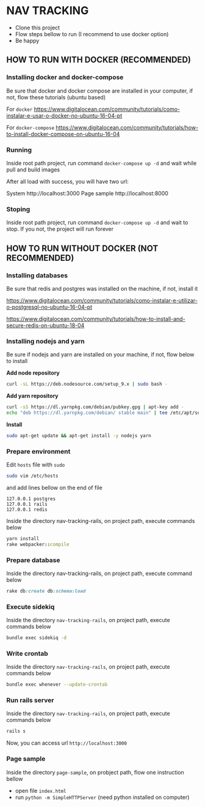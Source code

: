 # NAV TRACKING

- Clone this project
- Flow steps bellow to run (I recommend to use docker option)
- Be happy

## HOW TO RUN WITH DOCKER (RECOMMENDED)

### Installing docker and docker-compose
Be sure that docker and docker compose are installed in your computer,  if not, flow these tutorials (ubuntu based)

For `docker`
https://www.digitalocean.com/community/tutorials/como-instalar-e-usar-o-docker-no-ubuntu-16-04-pt

For `docker-compose`
https://www.digitalocean.com/community/tutorials/how-to-install-docker-compose-on-ubuntu-16-04

### Running

Inside root path project, run command `docker-compose up -d` and wait while pull and build images

After all load with success, you will have two url:

System http://localhost:3000
Page sample http://localhost:8000

### Stoping

Inside root path project, run command `docker-compose up -d` and wait to stop. If you not, the project will run forever

## HOW TO RUN WITHOUT DOCKER (NOT RECOMMENDED)

### Installing databases

Be sure that redis and postgres was installed on the machine, if not, install it

https://www.digitalocean.com/community/tutorials/como-instalar-e-utilizar-o-postgresql-no-ubuntu-16-04-pt

https://www.digitalocean.com/community/tutorials/how-to-install-and-secure-redis-on-ubuntu-18-04

### Installing nodejs and yarn

Be sure if nodejs and yarn are installed on your machine, if not, flow below to install

**Add node repository**
```bash
curl -sL https://deb.nodesource.com/setup_9.x | sudo bash -
```

**Add yarn repository**
```bash
curl -sS https://dl.yarnpkg.com/debian/pubkey.gpg | apt-key add -
echo "deb https://dl.yarnpkg.com/debian/ stable main" | tee /etc/apt/sources.list.d/yarn.list
```

**Install**
```bash
sudo apt-get update && apt-get install -y nodejs yarn
```

### Prepare environment

Edit `hosts` file with `sudo`

```bash
sudo vim /etc/hosts
```

and add lines bellow on the end of file

```
127.0.0.1 postgres
127.0.0.1 rails
127.0.0.1 redis
```

Inside the directory nav-tracking-rails, on project path, execute commands below

```ruby
yarn install
rake webpacker::compile
```

### Prepare database

Inside the directory nav-tracking-rails, on project path, execute command below

```ruby
rake db:create db:schema:load
```

### Execute sidekiq

Inside the directory `nav-tracking-rails`, on project path, execute commands below

```bash
bundle exec sidekiq -d
```

### Write crontab

Inside the directory `nav-tracking-rails`, on project path, execute commands below

```bash
bundle exec whenever --update-crontab
```

### Run rails server

Inside the directory `nav-tracking-rails`, on project path, execute commands below

```bash
rails s
```

Now, you can access url `http://localhost:3000`


### Page sample

Inside the directory `page-sample`, on probject path, flow one instruction bellow

- open file `index.html`
- run `python -m SimpleHTTPServer` (need python installed on computer)
